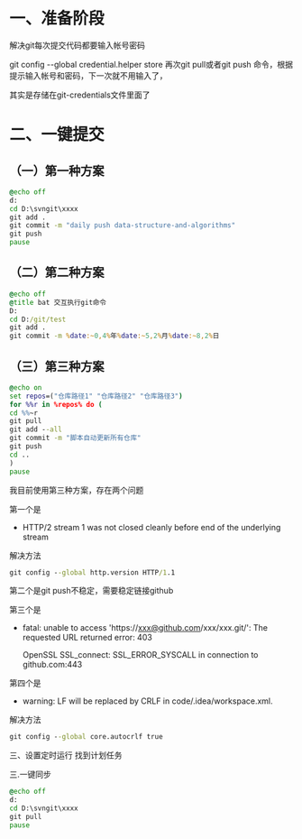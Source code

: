 # 一、准备阶段

解决git每次提交代码都要输入帐号密码

git config --global credential.helper store
再次git pull或者git push 命令，根据提示输入帐号和密码，下一次就不用输入了，

其实是存储在git-credentials文件里面了

# 二、一键提交
## （一）第一种方案

```bat
@echo off
d:
cd D:\svngit\xxxx
git add .
git commit -m "daily push data-structure-and-algorithms"
git push
pause
```

## （二）第二种方案

```bat
@echo off
@title bat 交互执行git命令
D:
cd D:/git/test
git add .
git commit -m %date:~0,4%年%date:~5,2%月%date:~8,2%日
```

## （三）第三种方案

```bat
@echo on
set repos=("仓库路径1" "仓库路径2" "仓库路径3")
for %%r in %repos% do (
cd %%~r
git pull
git add --all
git commit -m "脚本自动更新所有仓库"
git push
cd ..
)
pause
```

我目前使用第三种方案，存在两个问题

第一个是

- HTTP/2 stream 1 was not closed cleanly before end of the underlying stream

解决方法

```bat
git config --global http.version HTTP/1.1
```

第二个是git push不稳定，需要稳定链接github

第三个是

- fatal: unable to access 'https://xxx@github.com/xxx/xxx.git/': The requested URL returned error: 403

  OpenSSL SSL_connect: SSL_ERROR_SYSCALL in connection to github.com:443

第四个是

- warning: LF will be replaced by CRLF in code/.idea/workspace.xml.

解决方法

```bat
git config --global core.autocrlf true
```



三、设置定时运行
找到计划任务



三.一键同步
```bat
@echo off
d:
cd D:\svngit\xxxx
git pull
pause
```

